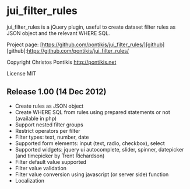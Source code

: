 jui_filter_rules
================

jui_filter_rules is a jQuery plugin, useful to create dataset filter rules as JSON object and the relevant WHERE SQL.

Project page: [https://github.com/pontikis/jui_filter_rules/][github]
[github]:https://github.com/pontikis/jui_filter_rules/

Copyright Christos Pontikis http://pontikis.net

License MIT

Release 1.00 (14 Dec 2012)
--------------------------
* Create rules as JSON object
* Create WHERE SQL from rules using prepared statements or not (available in php)
* Support nested filter groups
* Restrict operators per filter
* Filter types: text, number, date
* Supported form elements: input (text, radio, checkbox), select
* Supported widgets: jquery ui autocomplete, slider, spinner, datepicker (and timepicker by Trent Richardson)
* Filter default value supported
* Filter value validation
* Filter value conversion using javascript (or server side) function
* Localization
